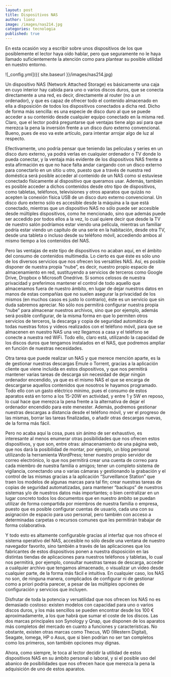 ```yaml
---
layout: post
title: Dispositivos NAS
author: lionz
image: /images/nas214.jpg
categories: tecnologia
published: true
---
```


En esta ocasión voy a escribir sobre unos dispositivos de los que posiblemente el lector haya oído hablar, pero que seguramente no le haya llamado suficientemente la atención como para plantear su posible utilidad en nuestro entorno.

![_config.yml]({{ site.baseurl }}/images/nas214.jpg)

Un dispositivo NAS (Network Attached Storage) es básicamente una caja en cuyo interior hay cabida para uno o varios discos duros, que se conecta directamente a una red, es decir, directamente al router (no a un ordenador), y que es capaz de ofrecer todo el contenido almacenado en ella a disposición de todos los dispositivos conectados a dicha red. Dicho de forma más sencilla: es una especie de disco duro al que se puede acceder a su contenido desde cualquier equipo conectado en la misma red. Claro, que el lector podrá preguntarse qué ventajas tiene algo así para que merezca la pena la inversión frente a un disco duro externo convencional. Bueno, pues de eso va este artículo, para intentar arrojar algo de luz al respecto.

Efectivamente, uno podría pensar que teniendo las películas y series en un disco duro externo, ya podrá verlas en cualquier ordenador o TV donde lo pueda conectar, y la ventaja más evidente de los dispositivos NAS frente a esta afirmación es que no hace falta andar cargando con un disco externo para conectarlo en un sitio u otro, puesto que a través de nuestra red doméstica será posible acceder al contenido de un NAS como si estuviese conectado físicamente al dispositivo que queramos usar. Además, también es posible acceder a dichos contenidos desde otro tipo de dispositivos, como tabletas, teléfonos, televisiones y otros aparatos que quizás no acepten la conexión física USB de un disco duro externo convencional. Un disco duro externo sólo es accesible desde la máquina a la que está conectado, mientras que un dispositivo NAS no sólo puede ser accesible desde múltiples dispositivos, como he mencionado, sino que además puede ser accedido por todos ellos a la vez, lo cual quiere decir que desde la TV de nuestro salón podríamos estar viendo una película, mientras un familiar podría estar viendo un capítulo de una serie en la habitación, desde otra TV, desde una tableta o incluso desde su teléfono móvil, accediendo ambos al mismo tiempo a los contenidos del NAS.

Pero las ventajas de este tipo de dispositivos no acaban aquí, en el ámbito del consumo de contenidos multimedia. Lo cierto es que éste es sólo uno de los diversos servicios que nos ofrecen los versátiles NAS. Así, es posible disponer de nuestra propia “nube”, es decir, nuestro propio espacio de almacenamiento en red, sustituyendo a servicios de terceros como Google Drive, Dropbox o Microsoft Onedrive. Si somos celosos de nuestra privacidad y preferimos mantener el control de todo aquello que almacenamos fuera de nuestro ámbito, en lugar de dejar nuestros datos en manos de estas compañías que no suelen asegurar la privacidad de los mismos (en muchos casos es justo lo contrario), éste es un servicio que sin duda sabremos apreciar. No sólo nos permitirá configurar nuestra propia “nube” para almacenar nuestros archivos, sino que por ejemplo, además será posible configurar, de la misma forma en que lo permiten otros servicios de terceros, la descarga y copia de seguridad automática de todas nuestras fotos y videos realizados con el teléfono móvil, para que se almacenen en nuestro NAS una vez llegamos a casa y el teléfono se conecte a nuestra red WiFi. Todo ello, claro está, utilizando la capacidad de los discos duros que tengamos instalados en el NAS, que podremos ampliar en función de nuestras necesidades.

Otra tarea que puede realizar un NAS y que merece mención aparte, es la de gestionar nuestras descargas Emule o Torrent, gracias a la aplicación cliente que viene incluída en estos dispositivos, y que nos permitirá mantener varias tareas de descarga sin necesidad de dejar ningún ordenador encendido, ya que es el mismo NAS el que se encarga de descargarse aquellos contenidos que nosotros le hayamos programado. Todo ello con un gasto eléctrico mínimo, pues el consumo de estos aparatos está en torno a los 15-20W en actividad, y entre 1 y 5W en reposo, lo cual hace que merezca la pena frente a la alternativa de dejar el ordenador encendido para este menester. Además, podremos gestionar nuestras descargas a distancia desde el teléfono móvil, y ver el progreso de las mismas, borrar las tareas finalizadas, o añadir otras descargas nuevas, de la forma más fácil.

Pero no acaba aquí la cosa, pues sin ánimo de ser exhaustivo, es interesante al menos enumerar otras posibilidades que nos ofrecen estos dispositivos, y que son, entre otras: almacenamiento de una página web, que nos dará la posibilidad de montar, por ejemplo, un blog personal utilizando la herramienta WordPress; tener nuestro propio servidor de correo electrónico, lo que nos permitirá crear una cuenta de correo para cada miembro de nuestra familia o amigos; tener un completo sistema de vigilancia, conectando una o varias cámaras y gestionando la grabación y el control de las mismas gracias a la aplicación “Surveillance Station” que traen los modelos de algunas marcas para tal fin; crear nuestras tareas de copias de seguridad automatizadas, para mantener “backups” de nuestros sistemas y/o de nuestros datos más importantes; o bien centralizar en un lugar concreto todos los documentos que en nuestro ámbito se puedan utilizar de forma compartida por miembros de nuestra familia o empresa, puesto que es posible configurar cuentas de usuario, cada una con su asignación de espacio para uso personal, pero también con acceso a determinadas carpetas o recursos comunes que les permitirán trabajar de forma colaborativa.

Y todo esto es altamente configurable gracias al interfaz que nos ofrece el sistema operativo del NAS, accesible no sólo desde una ventana de nuestro navegador favorito, sino también a través de las aplicaciones que los fabricantes de estos dispositivos ponen a nuestra disposición en las distintas tiendas de aplicaciones para nuestros teléfonos y tabletas, lo cual nos permitirá, por ejemplo, consultar nuestras tareas de descarga, acceder a cualquier archivo que tengamos almacenado, o visualizar un video desde cualquier parte, de la forma más fácil e intuitiva. En cualquier caso, los NAS no son, de ninguna manera, complicados de configurar ni de gestionar como a priori podría parecer, a pesar de las múltiples opciones de configuración y servicios que incluyen.

Disfrutar de toda la potencia y versatilidad que nos ofrecen los NAS no es demasiado costoso: existen modelos con capacidad para uno o varios discos duros, y los más sencillos se pueden encontrar desde los 100 € aproximadamente, a los que habrá que sumar el coste de los discos. Las dos marcas principales son Synology y Qnap, que disponen de los aparatos más completos del mercado en cuanto a funciones y características. No obstante, existen otras marcas como Thecus, WD (Western Digital), Seagate, Iomega, HP o Asus, que si bien podrían no ser tan completos como los primeros, son también opciones muy dignas.

Ahora, como siempre, le toca al lector decidir la utilidad de estos dispositivos NAS en su ámbito personal o laboral, y si el posible uso del abanico de posibilidades que nos ofrecen hace que merezca la pena la adquisición de uno de estos aparatos.
